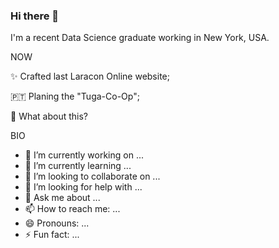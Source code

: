 ### Hi there 👋

I'm a recent Data Science graduate working in New York, USA.

NOW

✨ Crafted last Laracon Online website;

🇵🇹 Planing the "Tuga-Co-Op";

🍑 What about this?

BIO

- 🔭 I’m currently working on ...
- 🌱 I’m currently learning ...
- 👯 I’m looking to collaborate on ...
- 🤔 I’m looking for help with ...
- 💬 Ask me about ...
- 📫 How to reach me: ...
- 😄 Pronouns: ...
- ⚡ Fun fact: ...


<!--
**szafranskifilip/szafranskifilip** is a ✨ _special_ ✨ repository because its `README.md` (this file) appears on your GitHub profile.

[![Linkedin: Filip](https://img.shields.io/badge/-Filip-blue?style=flat-square&logo=Linkedin&logoColor=white&link=https://www.linkedin.com/in/szafranskifilip/)](https://www.linkedin.com/in/szafranskifilip/)
[![GitHub Filip](https://img.shields.io/github/followers/szafranskifilip?label=follow&style=social)](https://github.com/szafranskifilip)

Here are some ideas to get you started:

- 🔭 I’m currently working on ...
- 🌱 I’m currently learning ...
- 👯 I’m looking to collaborate on ...
- 🤔 I’m looking for help with ...
- 💬 Ask me about ...
- 📫 How to reach me: ...
- 😄 Pronouns: ...
- ⚡ Fun fact: ...
-->
